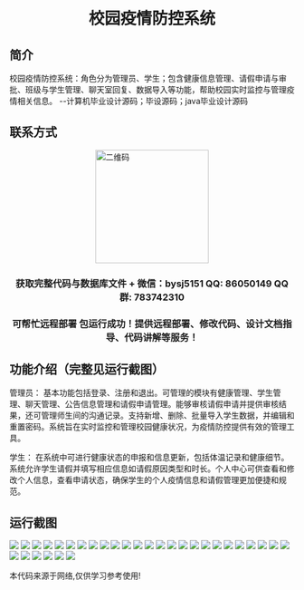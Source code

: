 <p><h1 align="center">校园疫情防控系统</h1></p>

## 简介
校园疫情防控系统：角色分为管理员、学生；包含健康信息管理、请假申请与审批、班级与学生管理、聊天室回复、数据导入等功能，帮助校园实时监控与管理疫情相关信息。    --计算机毕业设计源码；毕设源码；java毕业设计源码


## 联系方式
<img src="https://bs-1329754181.cos.ap-shanghai.myqcloud.com/wx.jpg" alt="二维码" style="display: block; margin: 0 auto;" width="200px">
<p><h3 align="center">获取完整代码与数据库文件 + 微信：bysj5151 QQ: 86050149 QQ群: 783742310</h3></p>
<p><h3 align="center">可帮忙远程部署 包运行成功！提供远程部署、修改代码、设计文档指导、代码讲解等服务！</h3></p>

## 功能介绍（完整见运行截图）
管理员： 基本功能包括登录、注册和退出。可管理的模块有健康管理、学生管理、聊天管理、公告信息管理和请假申请管理。能够审核请假申请并提供审核结果，还可管理师生间的沟通记录。支持新增、删除、批量导入学生数据，并编辑和重置密码。系统旨在实时监控和管理校园健康状况，为疫情防控提供有效的管理工具。

学生： 在系统中可进行健康状态的申报和信息更新，包括体温记录和健康细节。系统允许学生请假并填写相应信息如请假原因类型和时长。个人中心可供查看和修改个人信息，查看申请状态，确保学生的个人疫情信息和请假管理更加便捷和规范。


## 运行截图
![](https://bs-1329754181.cos.ap-shanghai.myqcloud.com/spring/CampusEpidemicPreventionSystem/img/001.jpg)
![](https://bs-1329754181.cos.ap-shanghai.myqcloud.com/spring/CampusEpidemicPreventionSystem/img/002.jpg)
![](https://bs-1329754181.cos.ap-shanghai.myqcloud.com/spring/CampusEpidemicPreventionSystem/img/003.jpg)
![](https://bs-1329754181.cos.ap-shanghai.myqcloud.com/spring/CampusEpidemicPreventionSystem/img/004.jpg)
![](https://bs-1329754181.cos.ap-shanghai.myqcloud.com/spring/CampusEpidemicPreventionSystem/img/005.jpg)
![](https://bs-1329754181.cos.ap-shanghai.myqcloud.com/spring/CampusEpidemicPreventionSystem/img/006.jpg)
![](https://bs-1329754181.cos.ap-shanghai.myqcloud.com/spring/CampusEpidemicPreventionSystem/img/007.jpg)
![](https://bs-1329754181.cos.ap-shanghai.myqcloud.com/spring/CampusEpidemicPreventionSystem/img/008.jpg)
![](https://bs-1329754181.cos.ap-shanghai.myqcloud.com/spring/CampusEpidemicPreventionSystem/img/009.jpg)
![](https://bs-1329754181.cos.ap-shanghai.myqcloud.com/spring/CampusEpidemicPreventionSystem/img/010.jpg)
![](https://bs-1329754181.cos.ap-shanghai.myqcloud.com/spring/CampusEpidemicPreventionSystem/img/011.jpg)
![](https://bs-1329754181.cos.ap-shanghai.myqcloud.com/spring/CampusEpidemicPreventionSystem/img/012.jpg)
![](https://bs-1329754181.cos.ap-shanghai.myqcloud.com/spring/CampusEpidemicPreventionSystem/img/013.jpg)
![](https://bs-1329754181.cos.ap-shanghai.myqcloud.com/spring/CampusEpidemicPreventionSystem/img/014.jpg)
![](https://bs-1329754181.cos.ap-shanghai.myqcloud.com/spring/CampusEpidemicPreventionSystem/img/015.jpg)
![](https://bs-1329754181.cos.ap-shanghai.myqcloud.com/spring/CampusEpidemicPreventionSystem/img/016.jpg)
![](https://bs-1329754181.cos.ap-shanghai.myqcloud.com/spring/CampusEpidemicPreventionSystem/img/017.jpg)
![](https://bs-1329754181.cos.ap-shanghai.myqcloud.com/spring/CampusEpidemicPreventionSystem/img/018.jpg)
![](https://bs-1329754181.cos.ap-shanghai.myqcloud.com/spring/CampusEpidemicPreventionSystem/img/019.jpg)
![](https://bs-1329754181.cos.ap-shanghai.myqcloud.com/spring/CampusEpidemicPreventionSystem/img/020.jpg)
![](https://bs-1329754181.cos.ap-shanghai.myqcloud.com/spring/CampusEpidemicPreventionSystem/img/021.jpg)
![](https://bs-1329754181.cos.ap-shanghai.myqcloud.com/spring/CampusEpidemicPreventionSystem/img/022.jpg)
![](https://bs-1329754181.cos.ap-shanghai.myqcloud.com/spring/CampusEpidemicPreventionSystem/img/023.jpg)
![](https://bs-1329754181.cos.ap-shanghai.myqcloud.com/spring/CampusEpidemicPreventionSystem/img/024.jpg)
![](https://bs-1329754181.cos.ap-shanghai.myqcloud.com/spring/CampusEpidemicPreventionSystem/img/025.jpg)
![](https://bs-1329754181.cos.ap-shanghai.myqcloud.com/spring/CampusEpidemicPreventionSystem/img/026.jpg)
![](https://bs-1329754181.cos.ap-shanghai.myqcloud.com/spring/CampusEpidemicPreventionSystem/img/027.jpg)
![](https://bs-1329754181.cos.ap-shanghai.myqcloud.com/spring/CampusEpidemicPreventionSystem/img/028.jpg)
![](https://bs-1329754181.cos.ap-shanghai.myqcloud.com/spring/CampusEpidemicPreventionSystem/img/029.jpg)
![](https://bs-1329754181.cos.ap-shanghai.myqcloud.com/spring/CampusEpidemicPreventionSystem/img/030.jpg)
![](https://bs-1329754181.cos.ap-shanghai.myqcloud.com/spring/CampusEpidemicPreventionSystem/img/031.jpg)

<p>本代码来源于网络,仅供学习参考使用!</p>
